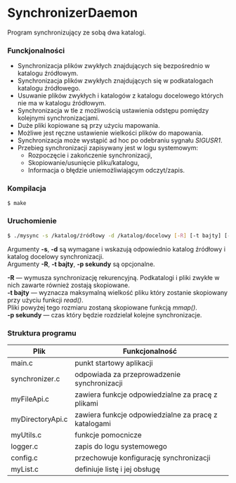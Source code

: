 # SynchronizerDaemon

Program synchronizujący ze sobą dwa katalogi.

### Funckjonalności

  - Synchronizacja plików zwykłych znajdujących się bezpośrednio w katalogu źródłowym.
  - Synchronizacja plików zwykłych znajdujących się w podkatalogach katalogu źródłowego.
  - Usuwanie plików zwykłych i katalogów z katalogu docelowego których nie ma w katalogu źródłowym.
  - Synchronizacja w tle z możliwością ustawienia odstępu pomiędzy kolejnymi synchronizacjami.
  - Duże pliki kopiowane są przy użyciu mapowania.
  - Możliwe jest ręczne ustawienie wielkości plików do mapowania.
  - Synchronizacja może wystąpić ad hoc po odebraniu sygnału _SIGUSR1_.
  - Przebieg synchronizacji zapisywany jest w logu systemowym:
    - Rozpoczęcie i zakończenie synchronizacji,
    - Skopiowanie/usunięcie pliku/katalogu,
    - Informacja o błędzie uniemożliwiającym odczyt/zapis.


### Kompilacja

```sh
$ make
```

### Uruchomienie

```sh
$ ./mysync -s /katalog/źródłowy -d /katalog/docelowy [-R] [-t bajty] [-p sekundy]
```

Argumenty __-s__, __-d__ są wymagane i wskazują odpowiednio katalog źródłowy i katalog docelowy synchronizacji.\
Argumenty __-R__, __-t bajty__, __-p sekundy__ są opcjonalne.

__-R__ — wymusza synchronizację rekurencyjną. Podkatalogi i pliki zwykłe w nich zawarte również zostają skopiowane.\
__-t bajty__ — wyznacza maksymalną wielkość pliku który zostanie skopiowany przy użyciu funkcji _read()_.\
Pliki powyżej tego rozmiaru zostaną skopiowane funkcją _mmap()_.\
__-p sekundy__ — czas który będzie rozdzielał kolejne synchronizacje.

### Struktura programu

| Plik | Funkcjonalność|
| ------ | ----- |
| main.c | punkt startowy aplikacji |
| synchronizer.c | odpowiada za przeprowadzenie synchronizacji |
| myFileApi.c | zawiera funkcje odpowiedzialne za pracę z plikami |
| myDirectoryApi.c | zawiera funkcje odpowiedzialne za pracę z katalogami |
| myUtils.c | funkcje pomocnicze |
| logger.c | zapis do logu systemowego |
| config.c | przechowuje konfigurację synchronizacji |
| myList.c | definiuje listę i jej obsługę |
